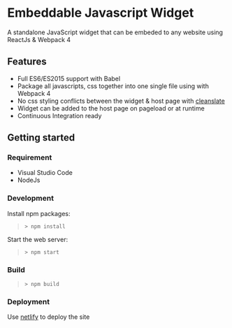 # Embeddable Javascript Widget
A standalone JavaScript widget that can be embeded to any website using ReactJs & Webpack 4

## Features
- Full ES6/ES2015 support with Babel
- Package all javascripts, css together into one single file using with Webpack 4
- No css styling conflicts between the widget & host page with [cleanslate](https://github.com/premasagar/cleanslate)
- Widget can be added to the host page on pageload or at runtime
- Continuous Integration ready

## Getting started
### Requirement
- Visual Studio Code
- NodeJs

### Development
Install npm packages:
>`> npm install`

Start the web server:
>`> npm start`

### Build
>`> npm build`

### Deployment
Use [netlify](https://www.netlify.com/) to deploy the site

